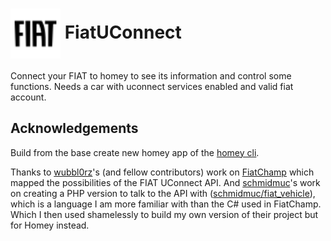 # <img src="./assets/icon.svg" width="80" height="80" style="vertical-align: middle;"> FiatUConnect

Connect your FIAT to homey to see its information and control some functions. Needs a car with uconnect services enabled and valid fiat account.

## Acknowledgements

Build from the base create new homey app of the [homey cli](https://github.com/athombv/node-homey).

Thanks to [wubbl0rz](https://github.com/wubbl0rz)'s (and fellow contributors) work on 
[FiatChamp](https://github.com/wubbl0rz/FiatChamp) which mapped the possibilities of the FIAT UConnect API. 
And [schmidmuc](https://github.com/schmidmuc)'s work on creating a PHP version to talk to the API with 
([schmidmuc/fiat_vehicle](https://github.com/schmidmuc/fiat_vehicle)), which is a language I am more familiar
with than the C# used in FiatChamp. Which I then used shamelessly to  build my own version of their project
but for Homey instead.
